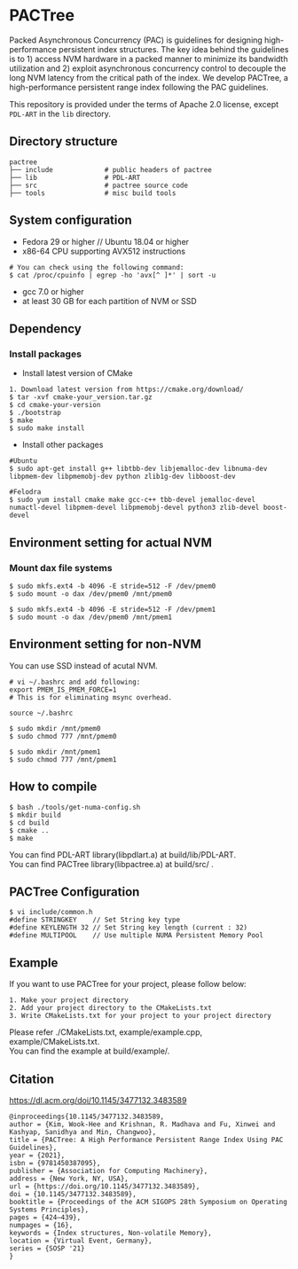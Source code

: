 # PACTree 

Packed Asynchronous Concurrency (PAC) is guidelines for designing high-performance persistent index structures. The key idea behind the guidelines is to 1) access NVM hardware in a packed manner to minimize its bandwidth utilization and 2) exploit asynchronous concurrency control to decouple the long NVM latency from the critical path of the index. We develop PACTree, a high-performance persistent range index following the PAC guidelines.

This repository is provided under the terms of Apache 2.0 license, except ```PDL-ART``` in the ```lib``` directory.

## Directory structure
```{.sh}
pactree
├── include             # public headers of pactree 
├── lib                 # PDL-ART 
├── src                 # pactree source code 
├── tools               # misc build tools
```
## System configuration 
- Fedora 29 or higher //  Ubuntu 18.04 or higher
- x86-64 CPU supporting AVX512 instructions
```
# You can check using the following command:
$ cat /proc/cpuinfo | egrep -ho 'avx[^ ]*' | sort -u
```
- gcc 7.0 or higher
- at least 30 GB for each partition of NVM or SSD


## Dependency
### Install packages
- Install latest version of CMake
``` 
1. Download latest version from https://cmake.org/download/
$ tar -xvf cmake-your_version.tar.gz
$ cd cmake-your-version
$ ./bootstrap
$ make 
$ sudo make install
```
- Install other packages
```
#Ubuntu
$ sudo apt-get install g++ libtbb-dev libjemalloc-dev libnuma-dev libpmem-dev libpmemobj-dev python zlib1g-dev libboost-dev 

#Felodra
$ sudo yum install cmake make gcc-c++ tbb-devel jemalloc-devel numactl-devel libpmem-devel libpmemobj-devel python3 zlib-devel boost-devel 
```

## Environment setting for actual NVM
### Mount dax file systems
```
$ sudo mkfs.ext4 -b 4096 -E stride=512 -F /dev/pmem0
$ sudo mount -o dax /dev/pmem0 /mnt/pmem0

$ sudo mkfs.ext4 -b 4096 -E stride=512 -F /dev/pmem1
$ sudo mount -o dax /dev/pmem0 /mnt/pmem1
```

## Environment setting for non-NVM
You can use SSD instead of acutal NVM.
```
# vi ~/.bashrc and add following:
export PMEM_IS_PMEM_FORCE=1
# This is for eliminating msync overhead.  
```
```
source ~/.bashrc
```
```
$ sudo mkdir /mnt/pmem0
$ sudo chmod 777 /mnt/pmem0

$ sudo mkdir /mnt/pmem1
$ sudo chmod 777 /mnt/pmem1
```

## How to compile
```
$ bash ./tools/get-numa-config.sh
$ mkdir build
$ cd build
$ cmake ..
$ make
```
You can find PDL-ART library(libpdlart.a) at build/lib/PDL-ART.  
You can find PACTree library(libpactree.a) at build/src/ . 

## PACTree Configuration 
```
$ vi include/common.h
#define STRINGKEY    // Set String key type
#define KEYLENGTH 32 // Set String key length (current : 32)
#define MULTIPOOL    // Use multiple NUMA Persistent Memory Pool 
```
## Example
If you want to use PACTree for your project, please follow below:
```
1. Make your project directory
2. Add your project directory to the CMakeLists.txt
3. Write CMakeLists.txt for your project to your project directory
```
Please refer ./CMakeLists.txt, example/example.cpp, example/CMakeLists.txt.  
You can find the example at build/example/.  

## Citation
https://dl.acm.org/doi/10.1145/3477132.3483589
```
@inproceedings{10.1145/3477132.3483589,
author = {Kim, Wook-Hee and Krishnan, R. Madhava and Fu, Xinwei and Kashyap, Sanidhya and Min, Changwoo},
title = {PACTree: A High Performance Persistent Range Index Using PAC Guidelines},
year = {2021},
isbn = {9781450387095},
publisher = {Association for Computing Machinery},
address = {New York, NY, USA},
url = {https://doi.org/10.1145/3477132.3483589},
doi = {10.1145/3477132.3483589},
booktitle = {Proceedings of the ACM SIGOPS 28th Symposium on Operating Systems Principles},
pages = {424–439},
numpages = {16},
keywords = {Index structures, Non-volatile Memory},
location = {Virtual Event, Germany},
series = {SOSP '21}
}
```

